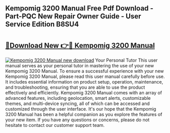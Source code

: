 ## Kempomig 3200 Manual Free Pdf Download - Part-PQC New Repair Owner Guide - User Service Edition B8SU4

# <h2><a href="http://bc47757.oget.top/?id=Kempomig+3200+Manual">🔗Download New 👉🔴 Kempomig 3200 Manual</a></h2>

[![Kempomig 3200 Manual new download](https://i.imgur.com/5g1atiW.png)](http://bc47757.oget.top/?id=Kempomig+3200+Manual)
Your Personal Tutor This user manual serves as your personal tutor in mastering the use of your new Kempomig 3200 Manual. To ensure a successful experience with your new Kempomig 3200 Manual, please read this user manual carefully before use. It includes essential information on product setup, operation, maintenance, and troubleshooting, ensuring that you are able to use the product effectively and efficiently. Kempomig 3200 Manual comes with an array of advanced features, including geolocation, smart alerts, customizable themes, and multi-device syncing, all of which can be accessed and customized through the user interface. It's our hope that the Kempomig 3200 Manual has been a helpful companion as you explore the features of your new item. If you have any questions or concerns, please do not hesitate to contact our customer support team.
